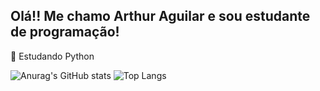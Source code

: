 ## Olá!! Me chamo Arthur Aguilar e sou estudante de programação!

 🌱 Estudando Python 

![Anurag's GitHub stats](https://github-readme-stats.vercel.app/api?username=ArthurAguilar&show_icons=true&theme=cobalt)
![Top Langs](https://github-readme-stats.vercel.app/api/top-langs/?username=ArthurAguilar&layout=compact&theme=cobalt)

